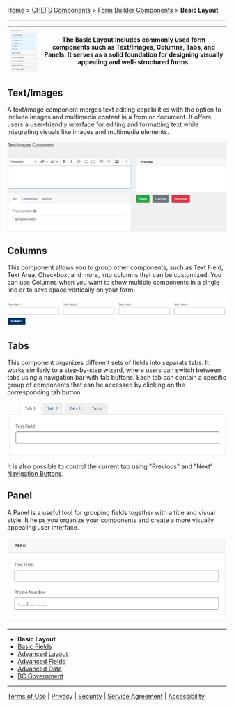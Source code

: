 [Home](index) > [CHEFS Components](CHEFS-Components) > [Form Builder Components](Form-Builder-Components) > **Basic Layout**
***

| ![image](images/basic_layout.png) | The Basic Layout includes commonly used form components such as Text/Images, Columns, Tabs, and Panels. It serves as a solid foundation for designing visually appealing and well-structured forms. |
|----------|----------|

<!-- **Page content:**

* [Text/Images](#textimages)
* [Columns](#columns)
* [Tabs](#tabs) 
* [Panel](#panel)     -->

## Text/Images

A text/image component merges text editing capabilities with the option to include images and multimedia content in a form or document. It offers users a user-friendly interface for editing and formatting text while integrating visuals like images and multimedia elements.

![image](images/basic_text_images.png)


## Columns
<!-- **[Back to top](#top)** -->

This component allows you to group other components, such as Text Field, Text Area, Checkbox, and more, into columns that can be customized. You can use Columns when you want to show multiple components in a single line or to save space vertically on your form.

![image](images/basic_columns.png)


## Tabs
<!-- **[Back to top](#top)** -->

This component organizes different sets of fields into separate tabs. It works similarly to a step-by-step wizard, where users can switch between tabs using a navigation bar with tab buttons. Each tab can contain a specific group of components that can be accessed by clicking on the corresponding tab button.

![image](images/basic_tabs.png)

It is also possible to control the current tab using "Previous" and "Next" [Navigation Buttons](Navigation-Buttons).

## Panel
<!-- **[Back to top](#top)** -->

A Panel is a useful tool for grouping fields together with a title and visual style. It helps you organize your components and create a more visually appealing user interface.

![image](images/basic_panel.png)

***
- **Basic Layout**
- [Basic Fields](Basic-Fields) 
- [Advanced Layout](Advanced-Layout) 
- [Advanced Fields](Advanced-Fields) 
- [Advanced Data](Advanced-Data)
- [BC Government](BC-Government)

***
[Terms of Use](Terms-of-Use) | [Privacy](Privacy) | [Security](Security) | [Service Agreement](Service-Agreement) | [Accessibility](Accessibility)